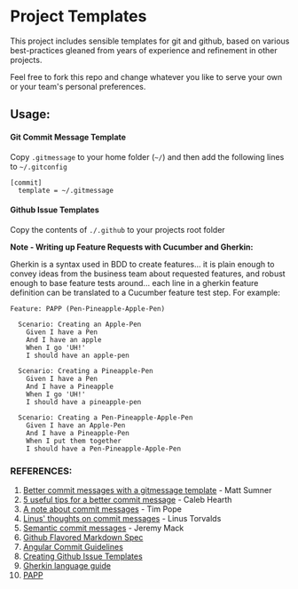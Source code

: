 # Project Templates #
This project includes sensible templates for git and github, based on various
best-practices gleaned from years of experience and refinement in other projects.

Feel free to fork this repo and change whatever you like to serve your own or
your team's personal preferences.


## Usage: #

#### Git Commit Message Template #
Copy `.gitmessage` to your home folder (`~/`) and then add the following lines to `~/.gitconfig`

```
[commit]
  template = ~/.gitmessage
```

#### Github Issue Templates #
Copy the contents of `./.github` to your projects root folder

__Note - Writing up Feature Requests with Cucumber and Gherkin:__

Gherkin is a syntax used in BDD to create features... it is plain enough to convey ideas from the business team about requested features, and robust enough to base feature tests around... each line in a gherkin feature definition can be translated to a Cucumber feature test step. For example:

```gherkin
Feature: PAPP (Pen-Pineapple-Apple-Pen)

  Scenario: Creating an Apple-Pen
    Given I have a Pen
    And I have an apple
    When I go 'UH!'
    I should have an apple-pen

  Scenario: Creating a Pineapple-Pen
    Given I have a Pen
    And I have a Pineapple
    When I go 'UH!'
    I should have a pineapple-pen

  Scenario: Creating a Pen-Pineapple-Apple-Pen
    Given I have an Apple-Pen
    And I have a Pineapple-Pen
    When I put them together
    I should have a Pen-Pineapple-Apple-Pen
```

### REFERENCES: #
1. [Better commit messages with a gitmessage template](https://thoughtbot.com/blog/better-commit-messages-with-a-gitmessage-template) - Matt Sumner
2. [5 useful tips for a better commit message](https://thoughtbot.com/blog/5-useful-tips-for-a-better-commit-message) - Caleb Hearth
3. [A note about commit messages](https://tbaggery.com/2008/04/19/a-note-about-git-commit-messages.html) - Tim Pope
4. [Linus' thoughts on commit messages](https://tbaggery.com/2008/04/19/a-note-about-git-commit-messages.html) - Linus Torvalds
5. [Semantic commit messages](https://seesparkbox.com/foundry/semantic_commit_messages) - Jeremy Mack
6. [Github Flavored Markdown Spec](https://github.github.com/gfm/)
7. [Angular Commit Guidelines](https://github.com/angular/angular.js/blob/master/DEVELOPERS.md#-git-commit-guidelines)
8. [Creating Github Issue Templates](https://help.github.com/en/github/building-a-strong-community/configuring-issue-templates-for-your-repository#creating-issue-templates)
9. [Gherkin language guide](https://cucumber.io/)
10. [PAPP](https://www.youtube.com/watch?v=Ct6BUPvE2sM)
